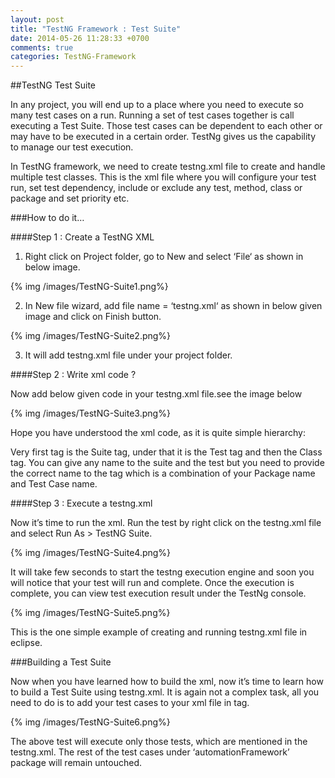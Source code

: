 ```yaml
---
layout: post
title: "TestNG Framework : Test Suite"
date: 2014-05-26 11:28:33 +0700
comments: true
categories: TestNG-Framework
---
```


##TestNG Test Suite

In any project, you will end up to a place where you need to execute so many test cases on a run. Running a set of test cases together is call executing a Test Suite. Those test cases can be dependent to each other or may have to be executed in a certain order. TestNg gives us the capability to manage our test execution.

In TestNG framework, we need to create testng.xml file to create and handle multiple test classes. This is the xml file where you will configure your test run, set test dependency, include or exclude any test, method, class or package and set priority etc.

###How to do it…

####Step 1 : Create a TestNG XML

1) Right click on Project folder, go to New and select ‘File‘ as shown in below image.

{% img /images/TestNG-Suite1.png%}

2) In New file wizard, add file name = ‘testng.xml‘ as shown in below given image and click on Finish button.

{% img /images/TestNG-Suite2.png%}

3) It will add testng.xml file under your project folder.

####Step 2 : Write xml code ?

Now add below given code in your testng.xml file.see the image below

{% img /images/TestNG-Suite3.png%}

Hope you have understood the xml code, as it is quite simple hierarchy:

Very first tag is the Suite tag<suite>, under that it is the Test tag<test> and then the Class tag<classes>. You can give any name to the suite and the test but you need to provide the correct name to the <classes> tag which is a combination of your Package name and Test Case name.

####Step 3 : Execute a testng.xml

Now it’s time to run the xml. Run the test by right click on the testng.xml file and select Run As > TestNG Suite.

{% img /images/TestNG-Suite4.png%}

It will take few seconds to start the testng execution engine and soon you will notice that your test will run and complete. Once the execution is complete, you can view test execution result under the TestNg console.

{% img /images/TestNG-Suite5.png%}

This is the one simple example of creating and running testng.xml file in eclipse.

###Building a Test Suite

Now when you have learned how to build the xml, now it’s time to learn how to build a Test Suite using testng.xml. It is again not a complex task, all you need to do is to add your test cases to your xml file in <classes> tag.

{% img /images/TestNG-Suite6.png%}

The above test will execute only those tests, which are mentioned in the testng.xml. The rest of the test cases under ‘automationFramework’ package will remain untouched.




